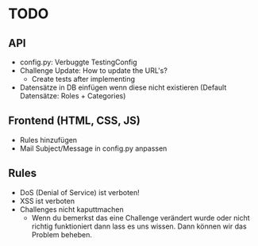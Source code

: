 # TODO
## API
* config.py: Verbuggte TestingConfig
* Challenge Update: How to update the URL's?
  * Create tests after implementing
* Datensätze in DB einfügen wenn diese nicht existieren (Default Datensätze: Roles + Categories)
## Frontend (HTML, CSS, JS)
* Rules hinzufügen
* Mail Subject/Message in config.py anpassen

## Rules
* DoS (Denial of Service) ist verboten!
* XSS ist verboten
* Challenges nicht kaputtmachen
  * Wenn du bemerkst das eine Challenge verändert wurde oder nicht richtig funktioniert dann lass es uns wissen.
  Dann können wir das Problem beheben.